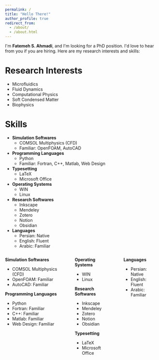```yaml
---
permalink: /
title: "Hello There!"
author_profile: true
redirect_from: 
  - /about/
  - /about.html
---
```


 I'm **Fatemeh S. Ahmadi**, and I'm looking for a PhD position. I'd love to hear from you if you are hiring. Here are my research interests and skills:

Research Interests
======
- Microfluidics  
- Fluid Dynamics  
- Computational Physics 
- Soft Condensed Matter 
- Biophysics  

Skills
======
* **Simulation Softwares**
  * COMSOL Multiphysics (CFD)
  *  Familiar: OpenFOAM, AutoCAD
* **Programming Languages**
  * Python
  * Familiar: Fortran, C++, Matlab, Web Design
* **Typesetting**
  * LaTeX
  * Microsoft Office
* **Operating Systems**
  * WIN
  * Linux
* **Research Softwares**
  * Inkscape
  * Mendeley
  * Zotero
  * Notion
  * Obsidian
* **Languages**
  * Persian: Native
  * English: Fluent
  * Arabic: Familiar
 

<div style="display: flex; gap: 40px;">
    <div markdown="1">
  
  **Simulation Softwares**
  -  COMSOL Multiphysics (CFD)
  -  OpenFOAM: Familiar
  -  AutoCAD: Familiar

  **Programming Languages**  
  - Python
  - Fortran: Familiar
  - C++: Familiar
  - Matlab: Familiar
  - Web Design: Familiar

  </div>
  <div markdown="1">
  
   **Operating Systems**  
  - WIN
  - Linux
  
  **Research Softwares**  
  - Inkscape
  - Mendeley
  - Zotero
  - Notion
  - Obsidian
  
  **Typesetting**  
  - LaTeX
  - Microsoft Office

  </div>

  <div markdown="1">
  
  **Languages**  
  - Persian: Native
  - English: Fluent
  - Arabic: Familiar

  </div>
</div>


